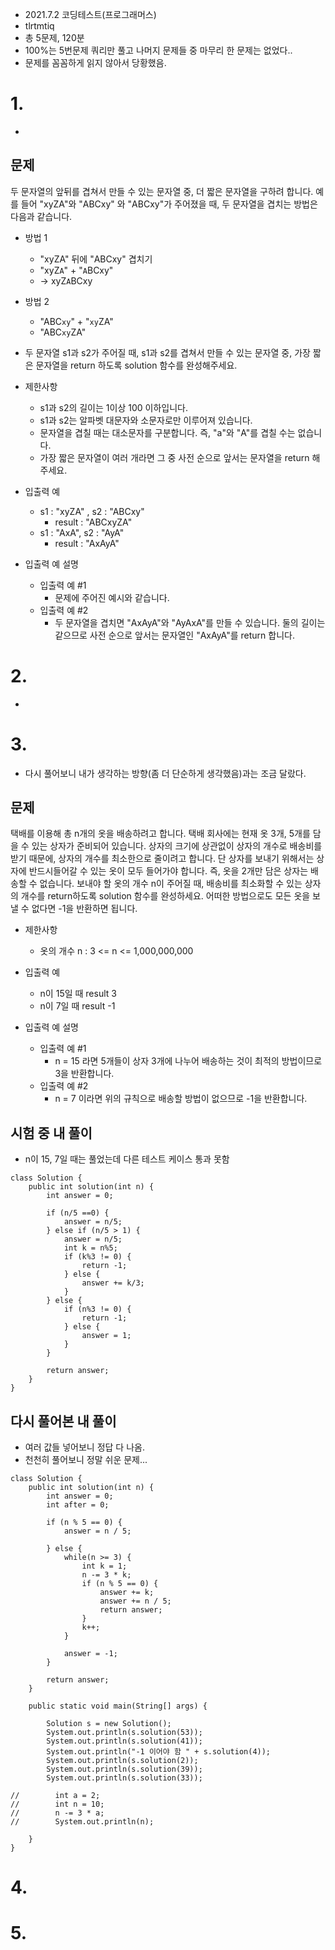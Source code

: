 - 2021.7.2 코딩테스트(프로그래머스)
- tlrtmtiq
- 총 5문제, 120분
- 100%는 5번문제 쿼리만 풀고 나머지 문제들 중 마무리 한 문제는 없었다..
- 문제를 꼼꼼하게 읽지 않아서 당황했음.

# 1.
- 
## 문제
두 문자열의 앞뒤를 겹쳐서 만들 수 있는 문자열 중, 더 짧은 문자열을 구하려 합니다. 예를 들어 "xyZA"와 "ABCxy" 와 "ABCxy"가 주어졌을 때, 두 문자열을 겹치는 방법은 다음과 같습니다.
- 방법 1
    - "xyZA" 뒤에 "ABCxy" 겹치기
    - "xyZ`A`" + "`A`BCxy"
    - -> xyZ`A`BCxy
- 방법 2
    - "ABC`xy`" + "`xy`ZA"
    - "ABC`xy`ZA"
- 두 문자열 s1과 s2가 주어질 때, s1과 s2를 겹쳐서 만들 수 있는 문자열 중, 가장 짧은 문자열을 return 하도록 solution 함수를 완성해주세요.
- 제한사항
    - s1과 s2의 길이는 1이상 100 이하입니다.
    - s1과 s2는 알파벳 대문자와 소문자로만 이루어져 있습니다.
    - 문자열을 겹칠 때는 대소문자를 구분합니다. 즉, "a"와 "A"를 겹칠 수는 없습니다.
    - 가장 짧은 문자열이 여러 개라면 그 중 사전 순으로 앞서는 문자열을 return 해주세요.
- 입출력 예
    - s1 : "xyZA" , s2 : "ABCxy"
        - result : "ABCxyZA"
    - s1 : "AxA", s2 : "AyA"
        - result : "AxAyA"

- 입출력 예 설명
    - 입출력 예 #1
        - 문제에 주어진 예시와 같습니다.
    - 입출력 예 #2
        - 두 문자열을 겹치면 "AxAyA"와 "AyAxA"를 만들 수 있습니다. 둘의 길이는 같으므로 사전 순으로 앞서는 문자열인 "AxAyA"를 return 합니다.

# 2.
- 

# 3.

- 다시 풀어보니 내가 생각하는 방향(좀 더 단순하게 생각했음)과는 조금 달랐다.

## 문제

택배를 이용해 총 n개의 옷을 배송하려고 합니다. 택배 회사에는 현재 옷 3개, 5개를 담을 수 있는 상자가 준비되어 있습니다. 상자의 크기에 상관없이 상자의 개수로 배송비를 받기 때문에, 상자의 개수를 최소한으로 줄이려고 합니다. 단 상자를 보내기 위해서는 상자에 반드시들어갈 수 있는 옷이 모두 들어가야 합니다. 즉, 옷을 2개만 담은 상자는 배송할 수 없습니다. 보내야 할 옷의 개수 n이 주어질 때, 배송비를 최소화할 수 있는 상자의 개수를 return하도록 solution 함수를 완성하세요. 어떠한 방법으로도 모든 옷을 보낼 수 없다면 -1을 반환하면 됩니다.

- 제한사항
  - 옷의 개수 n : 3 <= n <= 1,000,000,000
- 입출력 예

  - n이 15일 때 result 3
  - n이 7일 때 result -1

- 입출력 예 설명
  - 입출력 예 #1
    - n = 15 라면 5개들이 상자 3개에 나누어 배송하는 것이 최적의 방법이므로 3을 반환합니다.
  - 입출력 예 #2
    - n = 7 이라면 위의 규칙으로 배송할 방법이 없으므로 -1을 반환합니다.

## 시험 중 내 풀이

- n이 15, 7일 때는 풀었는데 다른 테스트 케이스 통과 못함

```
class Solution {
    public int solution(int n) {
        int answer = 0;

        if (n/5 ==0) {
            answer = n/5;
        } else if (n/5 > 1) {
            answer = n/5;
            int k = n%5;
            if (k%3 != 0) {
                return -1;
            } else {
                answer += k/3;
            }
        } else {
            if (n%3 != 0) {
                return -1;
            } else {
                answer = 1;
            }
        }

        return answer;
    }
}
```

## 다시 풀어본 내 풀이
- 여러 값들 넣어보니 정답 다 나옴.
- 천천히 풀어보니 정말 쉬운 문제...

```
class Solution {
    public int solution(int n) {
        int answer = 0;
        int after = 0;

        if (n % 5 == 0) {
            answer = n / 5;

        } else {
            while(n >= 3) {
                int k = 1;
                n -= 3 * k;
                if (n % 5 == 0) {
                    answer += k;
                    answer += n / 5;
                    return answer;
                }
                k++;
            }

            answer = -1;
        }

        return answer;
    }

    public static void main(String[] args) {

        Solution s = new Solution();
        System.out.println(s.solution(53));
        System.out.println(s.solution(41));
        System.out.println("-1 이어야 함 " + s.solution(4));
        System.out.println(s.solution(2));
        System.out.println(s.solution(39));
        System.out.println(s.solution(33));

//        int a = 2;
//        int n = 10;
//        n -= 3 * a;
//        System.out.println(n);

    }
}

```

# 4.

# 5.
